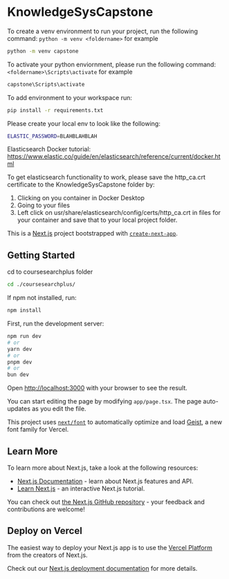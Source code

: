 # KnowledgeSysCapstone

To create a venv environment to run your project, run the following command:
`python -m venv <foldername>`
for example

```sh
python -m venv capstone
```

To activate your python enviornment, please run the following command:
`<foldername>\Scripts\activate`
for example

```sh
capstone\Scripts\activate
```

To add environment to your workspace run:

```sh
pip install -r requirements.txt

```

Please create your local env to look like the following:

```sh
ELASTIC_PASSWORD=BLAHBLAHBLAH
```

Elasticsearch Docker tutorial: <https://www.elastic.co/guide/en/elasticsearch/reference/current/docker.html>

To get elasticsearch functionality to work, please save the http_ca.crt certificate to the KnowledgeSysCapstone folder by:

1. Clicking on you container in Docker Desktop
2. Going to your files
3. Left click on usr/share/elasticsearch/config/certs/http_ca.crt in files for your container and save that to your local project folder.



This is a [Next.js](https://nextjs.org) project bootstrapped with [`create-next-app`](https://nextjs.org/docs/app/api-reference/cli/create-next-app).

## Getting Started

cd to coursesearchplus folder

```bash
cd ./coursesearchplus/
```

If npm not installed, run:

```bash
npm install
```

First, run the development server:

```bash
npm run dev
# or
yarn dev
# or
pnpm dev
# or
bun dev
```

Open [http://localhost:3000](http://localhost:3000) with your browser to see the result.

You can start editing the page by modifying `app/page.tsx`. The page auto-updates as you edit the file.

This project uses [`next/font`](https://nextjs.org/docs/app/building-your-application/optimizing/fonts) to automatically optimize and load [Geist](https://vercel.com/font), a new font family for Vercel.

## Learn More

To learn more about Next.js, take a look at the following resources:

- [Next.js Documentation](https://nextjs.org/docs) - learn about Next.js features and API.
- [Learn Next.js](https://nextjs.org/learn) - an interactive Next.js tutorial.

You can check out [the Next.js GitHub repository](https://github.com/vercel/next.js) - your feedback and contributions are welcome!

## Deploy on Vercel

The easiest way to deploy your Next.js app is to use the [Vercel Platform](https://vercel.com/new?utm_medium=default-template&filter=next.js&utm_source=create-next-app&utm_campaign=create-next-app-readme) from the creators of Next.js.

Check out our [Next.js deployment documentation](https://nextjs.org/docs/app/building-your-application/deploying) for more details.

